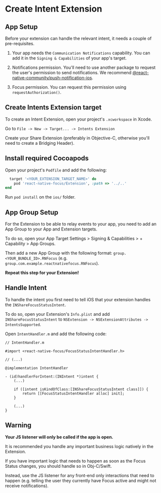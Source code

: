 # Create Intent Extension

## App Setup

Before your extension can handle the relevant intent, it needs a couple of pre-requisites.

1. Your app needs the `Communication Notifications` capability. You can add it in the `Signing & Capabilities` of your app's target.

2. Notifications permission. You'll need to use another package to request the user's permission to send notifications. We recommend [@react-native-community/push-notification-ios](https://github.com/react-native-push-notification/ios).

3. Focus permission. You can request this permission using `requestAuthorization()`.

## Create Intents Extension target

To create an Intent Extension, open your project's `.xcworkspace` in Xcode.

Go to `File -> New -> Target... -> Intents Extension`

Create your Share Extension (preferably in Objective-C, otherwise you'll need to create a Bridging Header).

## Install required Cocoapods

Open your project's `Podfile` and add the following:

```ruby
  target '<YOUR_EXTENSION_TARGET_NAME>' do
    pod 'react-native-focus/Extension', :path => '../..'
end
```

Run `pod install` on the `ios/` folder.

## App Group Setup

For the Extension to be able to relay events to your app, you need to add an App Group to your App and Extension targets.

To do so, open your App Target Settings > Signing & Capabilities > + Capability > App Groups.

Then add a new App Group with the following format: `group.<YOUR_BUNDLE_ID>.RNFocus` (e.g. `group.com.example.reactnativefocus.RNFocus`).

**Repeat this step for your Extension!**

## Handle Intent

To handle the intent you first need to tell iOS that your extension handles the `INShareFocusStatusIntent`.

To do so, open your Extension's `Info.plist` and add `INShareFocusStatusIntent` to `NSExtension -> NSExtensionAttributes -> IntentsSupported`.

Open `IntentHandler.m` and add the following code:

```objc
// IntentHandler.m

#import <react-native-focus/FocusStatusIntentHandler.h>

// (...)

@implementation IntentHandler

- (id)handlerForIntent:(INIntent *)intent {
    (...)

    if ([intent isKindOfClass:[INShareFocusStatusIntent class]]) {
        return [[FocusStatusIntentHandler alloc] init];
    }

    (...)
}
```

## Warning

**Your JS listener will only be called if the app is open.**

It is recommended you handle any important business logic natively in the Extension.

If you have important logic that needs to happen as soon as the Focus Status changes, you should handle so in Obj-C/Swift.

Instead, use the JS listener for any front-end only interactions that need to happen (e.g. telling the user they currently have Focus active and might not receive notifications).
